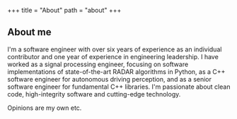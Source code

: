 +++
title = "About"
path = "about"
+++

## About me

I'm a software engineer with over six years of experience as an individual
contributor and one year of experience in engineering leadership. I have worked
as a signal processing engineer, focusing on software implementations of
state-of-the-art RADAR algorithms in Python, as a C++ software engineer for
autonomous driving perception, and as a senior software engineer for
fundamental C++ libraries. I'm passionate about clean code, high-integrity
software and cutting-edge technology.

Opinions are my own etc.
